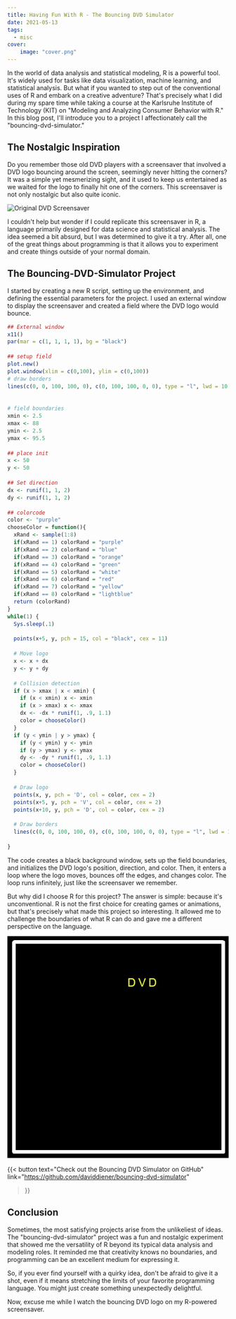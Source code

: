 ```yaml
---
title: Having Fun With R - The Bouncing DVD Simulator
date: 2021-05-13
tags:
  - misc
cover:
    image: "cover.png"
---
```


In the world of data analysis and statistical modeling, R is a powerful tool. It's widely used for tasks like data visualization, machine learning, and statistical analysis. But what if you wanted to step out of the conventional uses of R and embark on a creative adventure? That's precisely what I did during my spare time while taking a course at the Karlsruhe Institute of Technology (KIT) on "Modeling and Analyzing Consumer Behavior with R." In this blog post, I'll introduce you to a project I affectionately call the "bouncing-dvd-simulator."

## The Nostalgic Inspiration

Do you remember those old DVD players with a screensaver that involved a DVD logo bouncing around the screen, seemingly never hitting the corners? It was a simple yet mesmerizing sight, and it used to keep us entertained as we waited for the logo to finally hit one of the corners. This screensaver is not only nostalgic but also quite iconic.

![Original DVD Screensaver](original_dvd_screensaver.gif)

I couldn't help but wonder if I could replicate this screensaver in R, a language primarily designed for data science and statistical analysis. The idea seemed a bit absurd, but I was determined to give it a try. After all, one of the great things about programming is that it allows you to experiment and create things outside of your normal domain.

## The Bouncing-DVD-Simulator Project

I started by creating a new R script, setting up the environment, and defining the essential parameters for the project. I used an external window to display the screensaver and created a field where the DVD logo would bounce.

```R
## External window
x11()
par(mar = c(1, 1, 1, 1), bg = "black")

## setup field
plot.new()
plot.window(xlim = c(0,100), ylim = c(0,100))
# draw borders
lines(c(0, 0, 100, 100, 0), c(0, 100, 100, 0, 0), type = "l", lwd = 10, col = "white")


# field boundaries
xmin <- 2.5
xmax <- 88
ymin <- 2.5
ymax <- 95.5

## place init
x <- 50
y <- 50

## Set direction
dx <- runif(1, 1, 2)
dy <- runif(1, 1, 2)

## colorcode
color <- "purple"
chooseColor = function(){
  xRand <- sample(1:8)
  if(xRand == 1) colorRand = "purple"
  if(xRand == 2) colorRand = "blue"
  if(xRand == 3) colorRand = "orange"
  if(xRand == 4) colorRand = "green"
  if(xRand == 5) colorRand = "white"
  if(xRand == 6) colorRand = "red"
  if(xRand == 7) colorRand = "yellow"
  if(xRand == 8) colorRand = "lightblue"
  return (colorRand)
}
while(1) {
  Sys.sleep(.1)
  
  points(x+5, y, pch = 15, col = "black", cex = 11)
  
  # Move logo
  x <- x + dx
  y <- y + dy
  
  # Collision detection
  if (x > xmax | x < xmin) {
    if (x < xmin) x <- xmin
    if (x > xmax) x <- xmax
    dx <- -dx * runif(1, .9, 1.1)
    color = chooseColor()
  }
  if (y < ymin | y > ymax) {
    if (y < ymin) y <- ymin
    if (y > ymax) y <- ymax
    dy <- -dy * runif(1, .9, 1.1)
    color = chooseColor()
  }
  
  # Draw logo
  points(x, y, pch = 'D', col = color, cex = 2)
  points(x+5, y, pch = 'V', col = color, cex = 2)
  points(x+10, y, pch = 'D', col = color, cex = 2)
  
  # Draw borders
  lines(c(0, 0, 100, 100, 0), c(0, 100, 100, 0, 0), type = "l", lwd = 10, col = "white")
  
}
```

The code creates a black background window, sets up the field boundaries, and initializes the DVD logo's position, direction, and color. Then, it enters a loop where the logo moves, bounces off the edges, and changes color. The loop runs infinitely, just like the screensaver we remember.

But why did I choose R for this project? The answer is simple: because it's unconventional. R is not the first choice for creating games or animations, but that's precisely what made this project so interesting. It allowed me to challenge the boundaries of what R can do and gave me a different perspective on the language.

![Bouncing DVD Simulator](bouncing_dvd_simulator.gif)

{{< button
text="Check out the Bouncing DVD Simulator on GitHub" 
link="https://github.com/daviddiener/bouncing-dvd-simulator" 
>}}


## Conclusion

Sometimes, the most satisfying projects arise from the unlikeliest of ideas. The "bouncing-dvd-simulator" project was a fun and nostalgic experiment that showed me the versatility of R beyond its typical data analysis and modeling roles. It reminded me that creativity knows no boundaries, and programming can be an excellent medium for expressing it.

So, if you ever find yourself with a quirky idea, don't be afraid to give it a shot, even if it means stretching the limits of your favorite programming language. You might just create something unexpectedly delightful.

Now, excuse me while I watch the bouncing DVD logo on my R-powered screensaver.